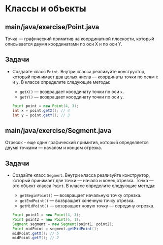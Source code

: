 # Классы и объекты

## main/java/exercise/Point.java

Точка — графический примитив на координатной плоскости, который описывается двумя координатами по оси X и по оси Y.

## Задачи

* Создайте класс `Point`. Внутри класса реализуйте конструктор, который принимает два целых числа — координаты точки по
  осям `x` и `y`. В классе определите следующие методы:

    * `getX()` — возвращает координату точки по оси `x`.
    * `getY()` — возвращает координату точки по оси `y`.

  ```java
  Point point = new Point(4, 3);
  int x = point.getX(); // 4
  int y = point.getY(); // 3
  ```

## main/java/exercise/Segment.java

Отрезок - еще один графический примитив, который определяется двумя точками — началом и концом отрезка.

## Задачи

* Создайте класс `Segment`. Внутри класса реализуйте конструктор, который принимает две точки — начало и конец отрезка.
  Точка — это объект класса `Point`. В классе определите следующие методы:

    * `getBeginPoint()` — возвращает начальную точку отрезка.
    * `getEndPoint()` — возвращает конечную точку отрезка.
    * `getMidPoint()` — возвращает новую точку — середину отрезка.

  ```java
  Point point1 = new Point(4, 3);
  Point point2 = new Point(6, 1);
  Segment segment = new Segment(point1, point2);
  Point midPoint = segment.getMidPoint();
  midPoint.getX(); // 5
  midPoint.getY(); // 2
  ```
